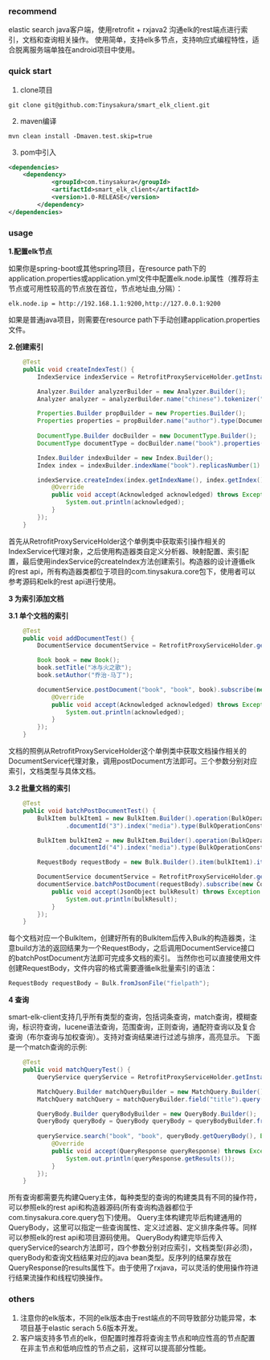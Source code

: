 ### recommend
elastic search java客户端，使用retrofit + rxjava2 沟通elk的rest端点进行索引，文档和查询相关操作。 使用简单，支持elk多节点，支持响应式编程特性，适合脱离服务端单独在android项目中使用。

### quick start
1. clone项目
```shell
git clone git@github.com:Tinysakura/smart_elk_client.git
```
2. maven编译
```shell
mvn clean install -Dmaven.test.skip=true
```
3. pom中引入
```xml
<dependencies>
	<dependency>
            <groupId>com.tinysakura</groupId>
            <artifactId>smart_elk_client</artifactId>
            <version>1.0-RELEASE</version>
        </dependency>
</dependencies>
```

### usage
**1.配置elk节点**

如果你是spring-boot或其他spring项目，在resource path下的application.properties或application.yml文件中配置elk.node.ip属性（推荐将主节点或可用性较高的节点放在首位，节点地址由,分隔）：
```
elk.node.ip = http://192.168.1.1:9200,http://127.0.0.1:9200
```
如果是普通java项目，则需要在resource path下手动创建application.properties文件。

**2.创建索引**

```java
    @Test
    public void createIndexTest() {
        IndexService indexService = RetrofitProxyServiceHolder.getInstance().getIndexServiceProxy();

        Analyzer.Builder analyzerBuilder = new Analyzer.Builder();
        Analyzer analyzer = analyzerBuilder.name("chinese").tokenizer("ik_max_word").build();

        Properties.Builder propBuilder = new Properties.Builder();
        Properties properties = propBuilder.name("author").type(DocumentPropertiesConstant.Type.TEXT).analyzer("ik_max_word").name("title").analyzer("ik_max_word").type(DocumentPropertiesConstant.Type.TEXT).build();
        
        DocumentType.Builder docBuilder = new DocumentType.Builder();
        DocumentType documentType = docBuilder.name("book").properties(properties).build();

        Index.Builder indexBuilder = new Index.Builder();
        Index index = indexBuilder.indexName("book").replicasNumber(1).shardsNumber(4).analysis(analyzer).mapping(documentType).build();

        indexService.createIndex(index.getIndexName(), index.getIndex()).subscribe(new Consumer<Acknowledged>() {
            @Override
            public void accept(Acknowledged acknowledged) throws Exception {
                System.out.println(acknowledged);
            }
        });
    }
```
首先从RetrofitProxyServiceHolder这个单例类中获取索引操作相关的IndexService代理对象，之后使用构造器类自定义分析器、映射配置、索引配置，最后使用indexService的createIndex方法创建索引。构造器的设计遵循elk的rest api，所有构造器类都位于项目的com.tinysakura.core包下，使用者可以参考源码和elk的rest api进行使用。

**3 为索引添加文档**

**3.1 单个文档的索引**

```java
    @Test
    public void addDocumentTest() {
        DocumentService documentService = RetrofitProxyServiceHolder.getInstance().getDocumentServiceProxy();

        Book book = new Book();
        book.setTitle("冰与火之歌");
        book.setAuthor("乔治·马丁");

        documentService.postDocument("book", "book", book).subscribe(new Consumer<Acknowledged>() {
            @Override
            public void accept(Acknowledged acknowledged) throws Exception {
                System.out.println(acknowledged);
            }
        });
    }
```
文档的照例从RetrofitProxyServiceHolder这个单例类中获取文档操作相关的DocumentService代理对象，调用postDocument方法即可。三个参数分别对应索引，文档类型与具体文档。

**3.2 批量文档的索引**

```java
    @Test
    public void batchPostDocumentTest() {
        BulkItem bulkItem1 = new BulkItem.Builder().operation(BulkOperationConstants.Operation.CREATE).document(new Music("Taylor swift", "Style"))
                .documentId("3").index("media").type(BulkOperationConstants.Type.CONCAT).build();

        BulkItem bulkItem2 = new BulkItem.Builder().operation(BulkOperationConstants.Operation.CREATE).document(new Music("Taylor swift", "Love Story"))
                .documentId("4").index("media").type(BulkOperationConstants.Type.CONCAT).build();

        RequestBody requestBody = new Bulk.Builder().item(bulkItem1).item(bulkItem2).build();

        DocumentService documentService = RetrofitProxyServiceHolder.getInstance().getDocumentServiceProxy();
        documentService.batchPostDocument(requestBody).subscribe(new Consumer<JsonObject>() {
            public void accept(JsonObject bulkResult) throws Exception {
                System.out.println(bulkResult);
            }
        });
    }
```
每个文档对应一个BulkItem，创建好所有的BulkItem后传入Bulk的构造器类，注意build方法的返回结果为一个RequestBody，之后调用DocumentService接口的batchPostDocument方法即可完成多文档的索引。
当然你也可以直接使用文件创建RequestBody，文件内容的格式需要遵循elk批量索引的语法：
```java
RequestBody requestBody = Bulk.fromJsonFile("fielpath");
```

**4 查询**

smart-elk-client支持几乎所有类型的查询，包括词条查询，match查询，模糊查询，标识符查询，lucene语法查询，范围查询，正则查询，通配符查询以及复合查询（布尔查询与加权查询）。支持对查询结果进行过滤与排序，高亮显示。
下面是一个match查询的示例:
```java
    @Test
    public void matchQueryTest() {
        QueryService queryService = RetrofitProxyServiceHolder.getInstance().getQueryServiceProxy();

        MatchQuery.Builder matchQueryBuilder = new MatchQuery.Builder();
        MatchQuery matchQuery = matchQueryBuilder.field("title").query("冰与火之歌").analyzer("ik_max_word").build();

        QueryBody.Builder queryBodyBuilder = new QueryBody.Builder();
        QueryBody queryBody = QueryBody queryBody = queryBodyBuilder.from(0).size(10).query(matchQuery.getQuery()).build();
        
        queryService.search("book", "book", queryBody.getQueryBody(), Book.class).subscribeOn(Schedulers.io()).subscribe(new Consumer<QueryResponse>() {
            @Override
            public void accept(QueryResponse queryResponse) throws Exception {
                System.out.println(queryResponse.getResults());
            }
        });
    }
```
所有查询都需要先构建Query主体，每种类型的查询的构建类具有不同的操作符，可以参照elk的rest api和构造器源码(所有查询构造器都位于com.tinysakura.core.query包下)使用。
Query主体构建完毕后构建通用的QueryBody，这里可以指定一些查询属性、定义过滤器、定义排序条件等。同样可以参照elk的rest api和项目源码使用。
QueryBody构建完毕后传入queryService的search方法即可，四个参数分别对应索引，文档类型(非必须)，queryBody和查询文档结果对应的java bean类型。反序列的结果存放在QueryResponse的results属性下。由于使用了rxjava，可以灵活的使用操作符进行结果流操作和线程切换操作。

### others
1. 注意你的elk版本，不同的elk版本由于rest端点的不同导致部分功能异常，本项目基于elastic serach 5.6版本开发。
2. 客户端支持多节点的elk，但配置时推荐将查询主节点和响应性高的节点配置在非主节点和低响应性的节点之前，这样可以提高部分性能。
